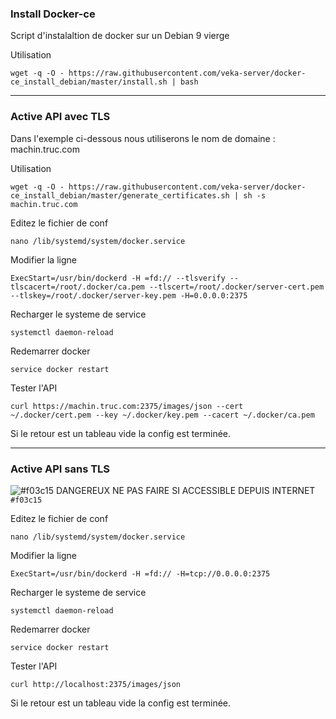 ### Install Docker-ce

Script d'instalaltion de docker sur un Debian 9 vierge

Utilisation
```
wget -q -O - https://raw.githubusercontent.com/veka-server/docker-ce_install_debian/master/install.sh | bash
```

---

### Active API avec TLS

Dans l'exemple ci-dessous nous utiliserons le nom de domaine : machin.truc.com

Utilisation
```
wget -q -O - https://raw.githubusercontent.com/veka-server/docker-ce_install_debian/master/generate_certificates.sh | sh -s machin.truc.com
```
Editez le fichier de conf
```
nano /lib/systemd/system/docker.service
```
Modifier la ligne 
```
ExecStart=/usr/bin/dockerd -H =fd:// --tlsverify --tlscacert=/root/.docker/ca.pem --tlscert=/root/.docker/server-cert.pem --tlskey=/root/.docker/server-key.pem -H=0.0.0.0:2375
```
Recharger le systeme de service
```
systemctl daemon-reload
```
Redemarrer docker
```
service docker restart
```
Tester  l'API
```
curl https://machin.truc.com:2375/images/json --cert ~/.docker/cert.pem --key ~/.docker/key.pem --cacert ~/.docker/ca.pem
```
Si le retour est un tableau vide la config est terminée.

---

### Active API sans TLS

![#f03c15](https://placehold.it/15/f03c15/000000?text=+) DANGEREUX NE PAS FAIRE SI ACCESSIBLE DEPUIS INTERNET `#f03c15`


Editez le fichier de conf
```
nano /lib/systemd/system/docker.service
```
Modifier la ligne 
```
ExecStart=/usr/bin/dockerd -H =fd:// -H=tcp://0.0.0.0:2375
```
Recharger le systeme de service
```
systemctl daemon-reload
```
Redemarrer docker
```
service docker restart
```
Tester  l'API
```
curl http://localhost:2375/images/json
```
Si le retour est un tableau vide la config est terminée.

